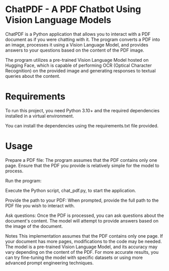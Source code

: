# ChatPDF - A PDF Chatbot Using Vision Language Models
ChatPDF is a Python application that allows you to interact with a PDF document as if you were chatting with it. The program converts a PDF into an image, processes it using a Vision Language Model, and provides answers to your questions based on the content of the PDF image.

The program utilizes a pre-trained Vision Language Model hosted on Hugging Face, which is capable of performing OCR (Optical Character Recognition) on the provided image and generating responses to textual queries about the content.

# Requirements
To run this project, you need Python 3.10+ and the required dependencies installed in a virtual environment.

You can install the dependencies using the requirements.txt file provided.

# Usage
Prepare a PDF file: The program assumes that the PDF contains only one page. Ensure that the PDF you provide is relatively simple for the model to process.

Run the program:

Execute the Python script, chat_pdf.py,  to start the application.

Provide the path to your PDF: When prompted, provide the full path to the PDF file you wish to interact with.

Ask questions: Once the PDF is processed, you can ask questions about the document's content. The model will attempt to provide answers based on the image of the document.

Notes
This implementation assumes that the PDF contains only one page. If your document has more pages, modifications to the code may be needed.
The model is a pre-trained Vision Language Model, and its accuracy may vary depending on the content of the PDF.
For more accurate results, you can try fine-tuning the model with specific datasets or using more advanced prompt engineering techniques.

